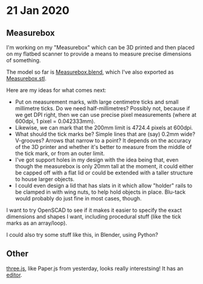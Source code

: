 # 21 Jan 2020

## Measurebox

I'm working on my "Measurebox" which can be 3D printed and then placed on my flatbed scanner to provide a means to measure precise dimensions of something.

The model so far is [Measurebox.blend](/files/0016/Measurebox.blend), which I've also exported as [Measurebox.stl](/files/0016/Measurebox.stl).

Here are my ideas for what comes next:

*   Put on measurement marks, with large centimetre ticks and small millimetre ticks. Do we need half-millimetres? Possibly not, because if we get DPI right, then we can use precise pixel measurements (where at 600dpi, 1 pixel = 0.042333mm).
*   Likewise, we can mark that the 200mm limit is 4724.4 pixels at 600dpi.
*   What should the tick marks be? Simple lines that are (say) 0.2mm wide? V-grooves? Arrows that narrow to a point? It depends on the accuracy of the 3D printer and whether it's better to measure from the middle of the tick mark, or from an outer limit.
*   I've got support holes in my design with the idea being that, even though the measurebox is only 20mm tall at the moment, it could either be capped off with a flat lid or could be extended with a taller structure to house larger objects.
*   I could even design a lid that has slats in it which allow "holder" rails to be clamped in with wing nuts, to help hold objects in place. Blu-tack would probably do just fine in most cases, though.

I want to try OpenSCAD to see if it makes it easier to specify the exact dimensions and shapes I want, including procedural stuff (like the tick marks as an array/loop).

I could also try some stuff like this, in Blender, using Python?

## Other

[three.js](https://threejs.org/), like Paper.js from yesterday, looks really interestsing! It has an [editor](https://threejs.org/editor/).
